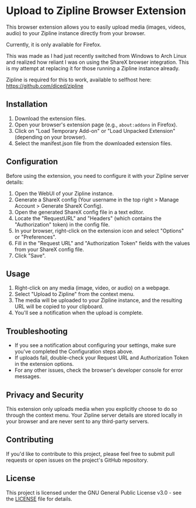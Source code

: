 # Upload to Zipline Browser Extension

This browser extension allows you to easily upload media (images, videos, audio) to your Zipline instance directly from your browser.

Currently, it is only available for Firefox. 

This was made as I had just recently switched from Windows to Arch Linux and realized how reliant I was on using the ShareX browser integration. This is my attempt at replacing it for those running a Zipline instance already.

Zipline is required for this to work, available to selfhost here: https://github.com/diced/zipline

## Installation

1. Download the extension files.
2. Open your browser's extension page (e.g., `about:addons` in Firefox).
3. Click on "Load Temporary Add-on" or "Load Unpacked Extension" (depending on your browser).
4. Select the manifest.json file from the downloaded extension files.

## Configuration

Before using the extension, you need to configure it with your Zipline server details:

1. Open the WebUI of your Zipline instance.
2. Generate a ShareX config (Your username in the top right > Manage Account > Generate ShareX Config).
3. Open the generated ShareX config file in a text editor.
4. Locate the "RequestURL" and "Headers" (which contains the "Authorization" token) in the config file.
5. In your browser, right-click on the extension icon and select "Options" or "Preferences".
6. Fill in the "Request URL" and "Authorization Token" fields with the values from your ShareX config file.
7. Click "Save".

## Usage

1. Right-click on any media (image, video, or audio) on a webpage.
2. Select "Upload to Zipline" from the context menu.
3. The media will be uploaded to your Zipline instance, and the resulting URL will be copied to your clipboard.
4. You'll see a notification when the upload is complete.

## Troubleshooting

- If you see a notification about configuring your settings, make sure you've completed the Configuration steps above.
- If uploads fail, double-check your Request URL and Authorization Token in the extension options.
- For any other issues, check the browser's developer console for error messages.

## Privacy and Security

This extension only uploads media when you explicitly choose to do so through the context menu. Your Zipline server details are stored locally in your browser and are never sent to any third-party servers.

## Contributing

If you'd like to contribute to this project, please feel free to submit pull requests or open issues on the project's GitHub repository.

## License

This project is licensed under the GNU General Public License v3.0 - see the [LICENSE](LICENSE) file for details.
